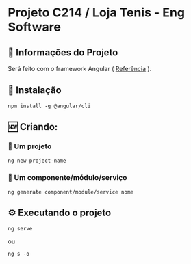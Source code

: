 # Projeto C214 / Loja Tenis - Eng Software 

## :memo: Informações do Projeto
 Será feito com o framework Angular (
[Referência](https://angular.io/cli#cli-overview-and-command-reference) ).

## :wrench: Instalação 
```
npm install -g @angular/cli
```

## :new: Criando: 
### :small_blue_diamond: Um projeto
```
ng new project-name
```

### :small_blue_diamond: Um componente/módulo/serviço
```
ng generate component/module/service nome
```

## :gear: Executando o projeto
```
ng serve
```
ou
```
ng s -o
```

